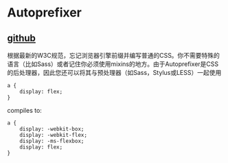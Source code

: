 # Autoprefixer 
[github](https://github.com/postcss/autoprefixer)
---
根据最新的W3C规范，忘记浏览器引擎前缀并编写普通的CSS。你不需要特殊的语言（比如Sass）或者记住你必须使用mixins的地方。由于Autoprefixer是CSS的后处理器，因此您还可以将其与预处理器（如Sass，Stylus或LESS）一起使用
```
a {
    display: flex;
}
```
compiles to:
```
a {
    display: -webkit-box;
    display: -webkit-flex;
    display: -ms-flexbox;
    display: flex;
}
```

